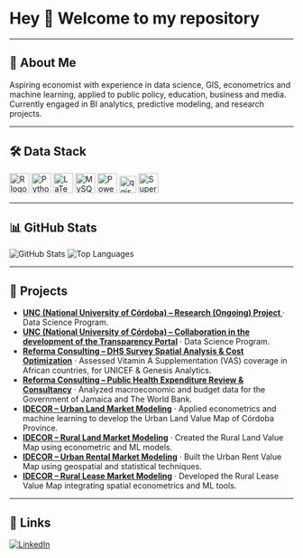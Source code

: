 <h1 align="left">Hey 👋 Welcome to my repository</h1>

---

<h2 align="left">🚀 About Me</h2>

<p align="left">
  Aspiring economist with experience in data science, GIS, econometrics and machine learning, applied to public policy, education, business and media. Currently engaged in BI analytics, predictive modeling, and research projects.
</p>

---

<h2 align="left">🛠 Data Stack</h2>

<p align="left">
  <img src="https://img.shields.io/badge/r-%23276DC3.svg?style=for-the-badge&logo=r&logoColor=white" height="35" alt="R logo" />
  <img src="https://img.shields.io/badge/python-3670A0?style=for-the-badge&logo=python&logoColor=ffdd54" height="35" alt="Python logo" />
  <img src="https://img.shields.io/badge/latex-%23008080.svg?style=for-the-badge&logo=latex&logoColor=white" height="35" alt="LaTeX logo" />
  <img src="https://img.shields.io/badge/mysql-4479A1.svg?style=for-the-badge&logo=mysql&logoColor=white" height="35" alt="MySQL logo" />
  <img src="https://img.shields.io/badge/power_bi-F2C811?style=for-the-badge&logo=powerbi&logoColor=black" height="35" alt="Power BI logo" />
  <img src="https://qgis.github.io/qgis-uni-navigation/logo.svg" height="30" alt="qgis logo"  />
  <img src="https://superset.apache.org/img/superset-logo-horiz-dark.svg" height="35" alt="Superset logo" />
</p>

---

<h2 align="left">📊 GitHub Stats</h2>

<p align="left">
  <img src="https://github-readme-stats.vercel.app/api?username=stefanobalbo&show_icons=true&theme=calm_pink" alt="GitHub Stats" />
  <img src="https://github-readme-stats.vercel.app/api/top-langs/?username=stefanobalbo&layout=compact&theme=calm_pink" alt="Top Languages" />
</p>

---

<h2 align="left">📂 Projects</h2>

<ul align="left">
  <li><strong><a href="#">UNC (National University of Córdoba) – Research (Ongoing) Project </a></strong> · Data Science Program. </li>
  <li><strong><a href="#">UNC (National University of Córdoba) – Collaboration in the development of the Transparency Portal</a></strong> · Data Science Program.</li>
  <li><strong><a href="#">Reforma Consulting – DHS Survey Spatial Analysis & Cost Optimization</a></strong> · Assessed Vitamin A Supplementation (VAS) coverage in African countries, for UNICEF & Genesis Analytics.</li>
  <li><strong><a href="#">Reforma Consulting – Public Health Expenditure Review & Consultancy</a></strong> · Analyzed macroeconomic and budget data for the Government of Jamaica and The World Bank.</li>
  <li><strong><a href="#">IDECOR – Urban Land Market Modeling</a></strong> · Applied econometrics and machine learning to develop the Urban Land Value Map of Córdoba Province.</li>
  <li><strong><a href="#">IDECOR – Rural Land Market Modeling</a></strong> · Created the Rural Land Value Map using econometric and ML models.</li>
  <li><strong><a href="#">IDECOR – Urban Rental Market Modeling</a></strong> · Built the Urban Rent Value Map using geospatial and statistical techniques.</li>
  <li><strong><a href="#">IDECOR – Rural Lease Market Modeling</a></strong> · Developed the Rural Lease Value Map integrating spatial econometrics and ML tools.</li>
</ul>

---

<h2 align="left">🔗 Links</h2>

<p align="left">
  <a href="https://www.linkedin.com/in/stefano-balbo13/">
    <img src="https://img.shields.io/badge/linkedin-0A66C2?style=for-the-badge&logo=linkedin&logoColor=white" alt="LinkedIn" />
  </a>
</p>
